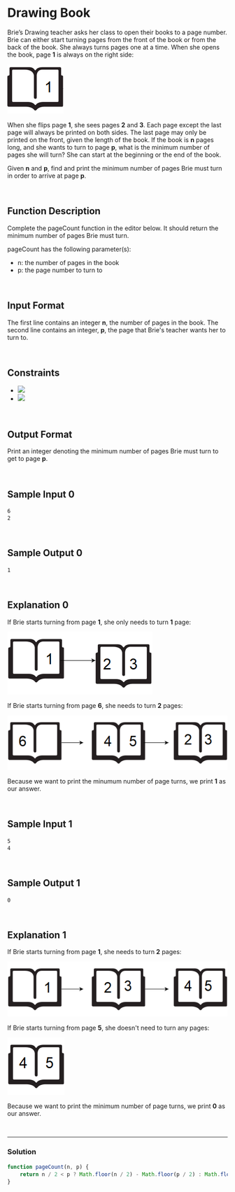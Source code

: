 # Drawing Book

Brie’s Drawing teacher asks her class to open their books to a page number. Brie can either start turning pages from the front of the book or from the back of the book. She always turns pages one at a time. When she opens the book, page **1** is always on the right side:

![](./images/drawingBook-01.png)

When she flips page **1**, she sees pages **2** and **3**. Each page except the last page will always be printed on both sides. The last page may only be printed on the front, given the length of the book. If the book is **n** pages long, and she wants to turn to page **p**, what is the minimum number of pages she will turn? She can start at the beginning or the end of the book.

Given **n** and **p**, find and print the minimum number of pages Brie must turn in order to arrive at page **p**.

<br/>

## Function Description

Complete the pageCount function in the editor below. It should return the minimum number of pages Brie must turn.

pageCount has the following parameter(s):

- n: the number of pages in the book
- p: the page number to turn to

<br/>

## Input Format

The first line contains an integer **n**, the number of pages in the book. 
The second line contains an integer, **p**, the page that Brie's teacher wants her to turn to.

<br/>

## Constraints
- ![](https://latex.codecogs.com/gif.latex?1\leq&space;n\leq&space;10^{5})
- ![](https://latex.codecogs.com/gif.latex?1\leq&space;p\leq&space;n)

<br/>

## Output Format

Print an integer denoting the minimum number of pages Brie must turn to get to page **p**.

<br/>

## Sample Input 0
```
6
2
```

<br/>

## Sample Output 0
```
1
```

<br/>

## Explanation 0

If Brie starts turning from page **1**, she only needs to turn **1** page:

![](./images/drawingBook-02.png)

If Brie starts turning from page **6**, she needs to turn **2** pages:

![](./images/drawingBook-03.png)

Because we want to print the minumum number of page turns, we print **1** as our answer.

<br/>

## Sample Input 1
```
5
4
```

<br/>

## Sample Output 1
```
0
```

<br/>

## Explanation 1

If Brie starts turning from page **1**, she needs to turn **2** pages:

![](./images/drawingBook-04.png)

If Brie starts turning from page **5**, she doesn't need to turn any pages:

![](./images/drawingBook-05.png)

Because we want to print the minimum number of page turns, we print **0** as our answer.

<br/>

---

### Solution

```javascript
function pageCount(n, p) {
    return n / 2 < p ? Math.floor(n / 2) - Math.floor(p / 2) : Math.floor(p / 2);
}
```